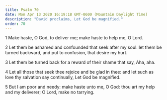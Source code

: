 ```yaml
---
title: Psalm 70
date: Mon Apr 13 2020 16:19:18 GMT-0600 (Mountain Daylight Time)
description: "David proclaims, Let God be magnified."
order: 70
---
```


1 Make haste, O God, to deliver me; make haste to help me, O Lord.

2 Let them be ashamed and confounded that seek after my soul: let them be turned backward, and put to confusion, that desire my hurt.

3 Let them be turned back for a reward of their shame that say, Aha, aha.

4 Let all those that seek thee rejoice and be glad in thee: and let such as love thy salvation say continually, Let God be magnified.

5 But I am poor and needy: make haste unto me, O God: thou art my help and my deliverer; O Lord, make no tarrying.
